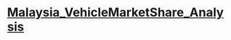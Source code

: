 # [Malaysia_VehicleMarketShare_Analysis](https://github.com/zeyu10/Malaysia_VehicleMarketShare_Analysis)
